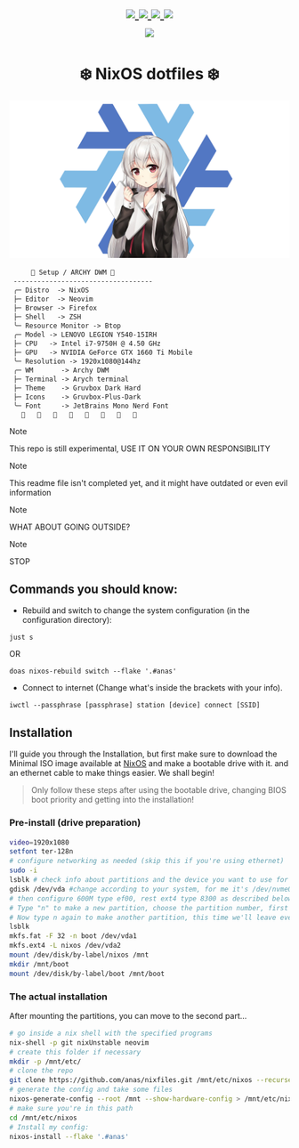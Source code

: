 <h1 align="center">
  <div>
    <a href="https://github.com/0x61nas/nixfiles/issues">
        <img src="https://img.shields.io/github/issues/0x61nas/nixfiles?color=fab387&labelColor=303446&style=for-the-badge">
    </a>
    <a href="https://github.com/0x61nas/nixfiles/stargazers">
        <img src="https://img.shields.io/github/stars/0x61nas/nixfiles?color=ca9ee6&labelColor=303446&style=for-the-badge">
    </a>
    <a href="https://github.com/0x61nas/nixfiles">
        <img src="https://img.shields.io/github/repo-size/0x61nas/nixfiles?color=ea999c&labelColor=303446&style=for-the-badge">
    </a>
    <a href="https://github.com/0x61nas/nixfiles/LICENSE">
        <img src="https://img.shields.io/static/v1.svg?style=for-the-badge&label=License&message=MIT&logoColor=ca9ee6&colorA=313244&colorB=cba6f7"/>
    </a>
    <br>
    </div>
        <img href="https://builtwithnix.org" src="https://builtwithnix.org/badge.svg"/>
   </h1>

<div align="center">
<h1>
❄️ NixOS dotfiles ❄️
</h1>
</div>

![me](./background.png)

```mint
⠀⠀   🌸 Setup / ARCHY DWM 🌸
 -----------------------------------
 ╭─ Distro  -> NixOS
 ├─ Editor  -> Neovim
 ├─ Browser -> Firefox
 ├─ Shell   -> ZSH
 ╰─ Resource Monitor -> Btop
 ╭─ Model -> LENOVO LEGION Y540-15IRH
 ├─ CPU   -> Intel i7-9750H @ 4.50 GHz
 ├─ GPU   -> NVIDIA GeForce GTX 1660 Ti Mobile
 ╰─ Resolution -> 1920x1080@144hz
 ╭─ WM       -> Archy DWM
 ├─ Terminal -> Arych terminal
 ├─ Theme    -> Gruvbox Dark Hard
 ├─ Icons    -> Gruvbox-Plus-Dark
 ╰─ Font     -> JetBrains Mono Nerd Font
               󰣨         
```

> [!Note]
> This repo is still experimental, USE IT ON YOUR OWN RESPONSIBILITY

> [!Note]
> This readme file isn't completed yet, and it might have outdated or even evil information

> [!Note]
> WHAT ABOUT GOING OUTSIDE?

> [!Note]
> STOP

## Commands you should know:

- Rebuild and switch to change the system configuration (in the configuration directory):

```
just s
```

OR

```
doas nixos-rebuild switch --flake '.#anas'
```

- Connect to internet (Change what's inside the brackets with your info).

```
iwctl --passphrase [passphrase] station [device] connect [SSID]
```

## Installation

I'll guide you through the Installation, but first make sure to download the Minimal ISO image available at [NixOS](https://nixos.org/download#nixos-iso) and make a bootable drive with it.
and an ethernet cable to make things easier. We shall begin!

> Only follow these steps after using the bootable drive, changing BIOS boot priority and getting into the installation!

### Pre-install (drive preparation)

```sh
video=1920x1080
setfont ter-128n
# configure networking as needed (skip this if you're using ethernet)
sudo -i
lsblk # check info about partitions and the device you want to use for the installation
gdisk /dev/vda #change according to your system, for me it's /dev/nvme0n1
# then configure 600M type ef00, rest ext4 type 8300 as described below
# Type "n" to make a new partition, choose the partition number, first sector can be default but last sector should be 600M. Hex code for EFI is ef00.
# Now type n again to make another partition, this time we'll leave everything as default. After finishing these steps, make sure to write it to the disk by typing "w".
lsblk
mkfs.fat -F 32 -n boot /dev/vda1
mkfs.ext4 -L nixos /dev/vda2
mount /dev/disk/by-label/nixos /mnt
mkdir /mnt/boot
mount /dev/disk/by-label/boot /mnt/boot
```
### The actual installation

After mounting the partitions, you can move to the second part...

```sh
# go inside a nix shell with the specified programs
nix-shell -p git nixUnstable neovim
# create this folder if necessary
mkdir -p /mnt/etc/
# clone the repo
git clone https://github.com/anas/nixfiles.git /mnt/etc/nixos --recurse-submodules
# generate the config and take some files
nixos-generate-config --root /mnt --show-hardware-config > /mnt/etc/nixos/hosts/anas/hardware-configuration.nix
# make sure you're in this path
cd /mnt/etc/nixos
# Install my config:
nixos-install --flake '.#anas'
```
